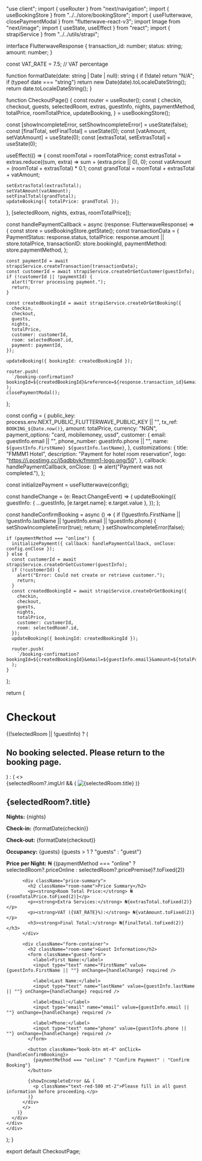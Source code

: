"use client";
import { useRouter } from "next/navigation";
import { useBookingStore } from "../../store/bookingStore";
import { useFlutterwave, closePaymentModal } from "flutterwave-react-v3";
import Image from "next/image";
import { useState, useEffect } from "react";
import { strapiService } from "../../utils/strapi";

interface FlutterwaveResponse {
  transaction_id: number;
  status: string;
  amount: number;
}

const VAT_RATE = 7.5; // VAT percentage


function formatDate(date: string | Date | null): string {
  if (!date) return "N/A";
  if (typeof date === "string") return new Date(date).toLocaleDateString();
  return date.toLocaleDateString();
}

function CheckoutPage() {
  const router = useRouter();
  const {
    checkin,
    checkout,
    guests,
    selectedRoom,
    extras,
    guestInfo,
    nights,
    paymentMethod,
    totalPrice,
    roomTotalPrice,
    updateBooking,
  } = useBookingStore();

  const [showIncompleteError, setShowIncompleteError] = useState(false);
  const [finalTotal, setFinalTotal] = useState(0);
  const [vatAmount, setVatAmount] = useState(0);
  const [extrasTotal, setExtrasTotal] = useState(0);
  
  useEffect(() => {
    const roomTotal = roomTotalPrice;
    const extrasTotal = extras.reduce((sum, extra) => sum + (extra.price || 0), 0);
    const vatAmount = (roomTotal + extrasTotal) * 0.1;
    const grandTotal = roomTotal + extrasTotal + vatAmount;

    setExtrasTotal(extrasTotal);
    setVatAmount(vatAmount);
    setFinalTotal(grandTotal);
    updateBooking({ totalPrice: grandTotal });
  }, [selectedRoom, nights, extras, roomTotalPrice]);

  const handlePaymentCallback = async (response: FlutterwaveResponse) => {
    const store = useBookingStore.getState();
    const transactionData = {
      PaymentStatus: response.status,
      totalPrice: response.amount || store.totalPrice,
      transactionID: store.bookingId,
      paymentMethod: store.paymentMethod,
    };

    const paymentId = await strapiService.createTransaction(transactionData);
    const customerId = await strapiService.createOrGetCustomer(guestInfo);
    if (!customerId || !paymentId) {
      alert("Error processing payment.");
      return;
    }

    const createdBookingId = await strapiService.createOrGetBooking({
      checkin,
      checkout,
      guests,
      nights,
      totalPrice,
      customer: customerId,
      room: selectedRoom?.id,
      payment: paymentId,
    });
    
    updateBooking({ bookingId: createdBookingId });
    
    router.push(
      `/booking-confirmation?bookingId=${createdBookingId}&reference=${response.transaction_id}&email=${guestInfo.email}&amount=${store.totalPrice}&checkIn=${formatDate(checkin)}&checkOut=${formatDate(checkout)}&guests=${guests}&room=${selectedRoom?.title}&roomImage=${selectedRoom?.imgUrl}`
    );
    closePaymentModal();
  };

  const config = {
    public_key: process.env.NEXT_PUBLIC_FLUTTERWAVE_PUBLIC_KEY || "",
    tx_ref: `BOOKING_${Date.now()}`,
    amount: totalPrice,
    currency: "NGN",
    payment_options: "card, mobilemoney, ussd",
    customer: {
      email: guestInfo.email || "",
      phone_number: guestInfo.phone || "",
      name: `${guestInfo.FirstName} ${guestInfo.lastName}`,
    },
    customizations: {
      title: "FMMM1 Hotel",
      description: "Payment for hotel room reservation",
      logo: "https://i.postimg.cc/j5qdbbvk/fmmm1-logo.png/50",
    },
    callback: handlePaymentCallback,
    onClose: () => alert("Payment was not completed."),
  };

  const initializePayment = useFlutterwave(config);

  const handleChange = (e: React.ChangeEvent<HTMLInputElement>) => {
    updateBooking({
      guestInfo: { ...guestInfo, [e.target.name]: e.target.value },
    });
  };

  const handleConfirmBooking = async () => {
    if (!guestInfo.FirstName || !guestInfo.lastName || !guestInfo.email || !guestInfo.phone) {
      setShowIncompleteError(true);
      return;
    }
    setShowIncompleteError(false);

    if (paymentMethod === "online") {
      initializePayment({ callback: handlePaymentCallback, onClose: config.onClose });
    } else {
      const customerId = await strapiService.createOrGetCustomer(guestInfo);
      if (!customerId) {
        alert("Error: Could not create or retrieve customer.");
        return;
      }
      const createdBookingId = await strapiService.createOrGetBooking({
        checkin,
        checkout,
        guests,
        nights,
        totalPrice,
        customer: customerId,
        room: selectedRoom?.id,
      });
      updateBooking({ bookingId: createdBookingId });
      
      router.push(
        `/booking-confirmation?bookingId=${createdBookingId}&email=${guestInfo.email}&amount=${totalPrice}&checkIn=${formatDate(checkin)}&checkOut=${formatDate(checkout)}&guests=${guests}&room=${selectedRoom?.title}&roomImage=${selectedRoom?.imgUrl}`
      );
    }
  };

 

  return (
    <div className="our_room">
      <div className="booking-container">
        <h1 className="booking-header text-center">Checkout</h1>
        <div className="checkout-layout">
        {(!selectedRoom || !guestInfo) ? (
          <h2 className="text-center">No booking selected. Please return to the booking page.</h2>
        ) : (
          <>
          <div className="room-card">
            <div className="room-info">
              {selectedRoom?.imgUrl && (
                <Image
                  src={selectedRoom.imgUrl}
                  alt={selectedRoom.title}
                  width={350}
                  height={200}
                  className="rounded-lg"
                />
              )}
              <div className="room-details">
                <h2 className="room-name">{selectedRoom?.title}</h2>
                <p><strong>Nights:</strong> {nights}</p>
                <p><strong>Check-in:</strong> {formatDate(checkin)}</p>
                <p><strong>Check-out:</strong> {formatDate(checkout)}</p>
                <p><strong>Occupancy:</strong> {guests} {guests > 1 ? "guests" : "guest"}</p>
                <p className="price price-online"><strong>Price per Night:</strong> ₦ {(paymentMethod === "online" ? selectedRoom?.priceOnline : selectedRoom?.pricePremise)?.toFixed(2)}</p>
              </div>
            </div>
          </div>

          <div className="price-summary">
            <h2 className="room-name">Price Summary</h2>
            <p><strong>Room Total Price:</strong> ₦{roomTotalPrice.toFixed(2)}</p>
            <p><strong>Extra Services:</strong> ₦{extrasTotal.toFixed(2)}</p>
            <p><strong>VAT ({VAT_RATE}%):</strong> ₦{vatAmount.toFixed(2)}</p>
            <h3><strong>Final Total:</strong> ₦{finalTotal.toFixed(2)}</h3>
          </div>

          <div className="form-container">
            <h2 className="room-name">Guest Information</h2>
            <form className="guest-form">
              <label>First Name:</label>
              <input type="text" name="FirstName" value={guestInfo.FirstName || ""} onChange={handleChange} required />

              <label>Last Name:</label>
              <input type="text" name="lastName" value={guestInfo.lastName || ""} onChange={handleChange} required />

              <label>Email:</label>
              <input type="email" name="email" value={guestInfo.email || ""} onChange={handleChange} required />

              <label>Phone:</label>
              <input type="text" name="phone" value={guestInfo.phone || ""} onChange={handleChange} required />
            </form>

            <button className="book-btn mt-4" onClick={handleConfirmBooking}>
              {paymentMethod === "online" ? "Confirm Payment" : "Confirm Booking"}
            </button>

            {showIncompleteError && (
              <p className="text-red-500 mt-2">Please fill in all guest information before proceeding.</p>
            )}
          </div>   
          </>
        )}
      </div>
    </div>
    </div>
  );
}

export default CheckoutPage;